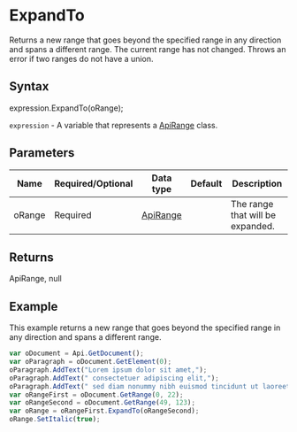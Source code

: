 # ExpandTo

Returns a new range that goes beyond the specified range in any direction and spans a different range. The current range has not changed. Throws an error if two ranges do not have a union.

## Syntax

expression.ExpandTo(oRange);

`expression` - A variable that represents a [ApiRange](../ApiRange.md) class.

## Parameters

| **Name** | **Required/Optional** | **Data type** | **Default** | **Description** |
| ------------- | ------------- | ------------- | ------------- | ------------- |
| oRange | Required | [ApiRange](../../ApiRange/ApiRange.md) |  | The range that will be expanded. |

## Returns

ApiRange, null

## Example

This example returns a new range that goes beyond the specified range in any direction and spans a different range.

```javascript
var oDocument = Api.GetDocument();
var oParagraph = oDocument.GetElement(0);
oParagraph.AddText("Lorem ipsum dolor sit amet,");
oParagraph.AddText(" consectetuer adipiscing elit,");
oParagraph.AddText(" sed diam nonummy nibh euismod tincidunt ut laoreet dolore magna aliquam erat volutpat.");
var oRangeFirst = oDocument.GetRange(0, 22);
var oRangeSecond = oDocument.GetRange(49, 123);
var oRange = oRangeFirst.ExpandTo(oRangeSecond);
oRange.SetItalic(true);
```
